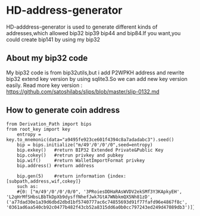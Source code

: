 # HD-address-generator
HD-adddress-generator is used to generate different kinds of addresses,which allowed bip32 bip39 bip44 and bip84.If you want,you could create bip141 by using my bip32

## About my bip32 code
My bip32 code is from bip32utils,but i add P2WPKH address and rewrite bip32 extend key version by using sqlite3.So we can add new key version easily. Read more key version : https://github.com/satoshilabs/slips/blob/master/slip-0132.md

How to generate coin address 
----------------------------
```
from Derivation_Path import bips
from root_key import key
    entropy = key.to_mnemonic(data="a9495fe923ce601f4394c8a7adadabc3").seed()
    bip = bips.initialize("m/49'/0'/0'/0",seed=entropy)
    bip.exkey()   #return BIP32 Extended Private&Public Key
    bip.cokey()   #retrun privkey and pubkey
    bip.wif()     #return WalletImportFormat privkey
    bip.address() #return address
    
    bip.gen(5)    #return information {index:[subpath,address,wif,cokey]} 
    such as: 
    #{0: ["m/49'/0'/0'/0/0", '3PRoiesDDHaRAsWVDV2ekSMf3Y3KApkyEH', 'L2qHrMfSHbsLBbTkDpXb9dysffNhefJwk7GtA7WNbkmQX5Nh81zD', ('a77dad30e1a39d6dbd2dbd1bf5740777ac6c74855693d91f77fafd96e4867f8c', '0361ad6aa540cb92c0477b482f43cb52a8315dd6a0b0cc797243ed249d47089db3')]}
```
